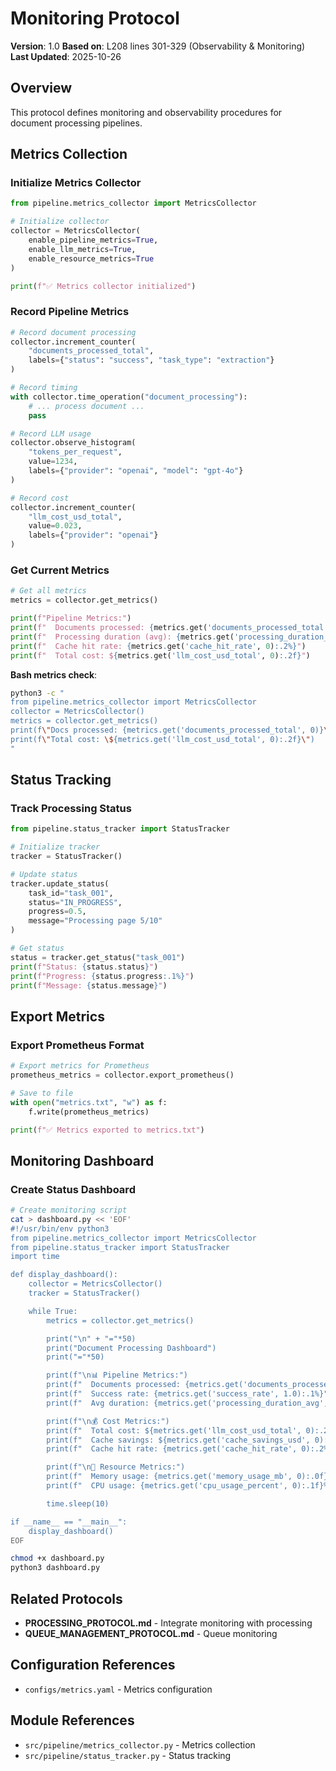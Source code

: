 # Monitoring Protocol

**Version**: 1.0
**Based on**: L208 lines 301-329 (Observability & Monitoring)
**Last Updated**: 2025-10-26

## Overview

This protocol defines monitoring and observability procedures for document processing pipelines.

## Metrics Collection

### Initialize Metrics Collector

```python
from pipeline.metrics_collector import MetricsCollector

# Initialize collector
collector = MetricsCollector(
    enable_pipeline_metrics=True,
    enable_llm_metrics=True,
    enable_resource_metrics=True
)

print(f"✅ Metrics collector initialized")
```

### Record Pipeline Metrics

```python
# Record document processing
collector.increment_counter(
    "documents_processed_total",
    labels={"status": "success", "task_type": "extraction"}
)

# Record timing
with collector.time_operation("document_processing"):
    # ... process document ...
    pass

# Record LLM usage
collector.observe_histogram(
    "tokens_per_request",
    value=1234,
    labels={"provider": "openai", "model": "gpt-4o"}
)

# Record cost
collector.increment_counter(
    "llm_cost_usd_total",
    value=0.023,
    labels={"provider": "openai"}
)
```

### Get Current Metrics

```python
# Get all metrics
metrics = collector.get_metrics()

print(f"Pipeline Metrics:")
print(f"  Documents processed: {metrics.get('documents_processed_total', 0)}")
print(f"  Processing duration (avg): {metrics.get('processing_duration_avg', 0):.2f}s")
print(f"  Cache hit rate: {metrics.get('cache_hit_rate', 0):.2%}")
print(f"  Total cost: ${metrics.get('llm_cost_usd_total', 0):.2f}")
```

**Bash metrics check**:

```bash
python3 -c "
from pipeline.metrics_collector import MetricsCollector
collector = MetricsCollector()
metrics = collector.get_metrics()
print(f\"Docs processed: {metrics.get('documents_processed_total', 0)}\")
print(f\"Total cost: \${metrics.get('llm_cost_usd_total', 0):.2f}\")
"
```

## Status Tracking

### Track Processing Status

```python
from pipeline.status_tracker import StatusTracker

# Initialize tracker
tracker = StatusTracker()

# Update status
tracker.update_status(
    task_id="task_001",
    status="IN_PROGRESS",
    progress=0.5,
    message="Processing page 5/10"
)

# Get status
status = tracker.get_status("task_001")
print(f"Status: {status.status}")
print(f"Progress: {status.progress:.1%}")
print(f"Message: {status.message}")
```

## Export Metrics

### Export Prometheus Format

```python
# Export metrics for Prometheus
prometheus_metrics = collector.export_prometheus()

# Save to file
with open("metrics.txt", "w") as f:
    f.write(prometheus_metrics)

print(f"✅ Metrics exported to metrics.txt")
```

## Monitoring Dashboard

### Create Status Dashboard

```bash
# Create monitoring script
cat > dashboard.py << 'EOF'
#!/usr/bin/env python3
from pipeline.metrics_collector import MetricsCollector
from pipeline.status_tracker import StatusTracker
import time

def display_dashboard():
    collector = MetricsCollector()
    tracker = StatusTracker()

    while True:
        metrics = collector.get_metrics()

        print("\n" + "="*50)
        print("Document Processing Dashboard")
        print("="*50)

        print(f"\n📊 Pipeline Metrics:")
        print(f"  Documents processed: {metrics.get('documents_processed_total', 0)}")
        print(f"  Success rate: {metrics.get('success_rate', 1.0):.1%}")
        print(f"  Avg duration: {metrics.get('processing_duration_avg', 0):.2f}s")

        print(f"\n💰 Cost Metrics:")
        print(f"  Total cost: ${metrics.get('llm_cost_usd_total', 0):.2f}")
        print(f"  Cache savings: ${metrics.get('cache_savings_usd', 0):.2f}")
        print(f"  Cache hit rate: {metrics.get('cache_hit_rate', 0):.2%}")

        print(f"\n🔧 Resource Metrics:")
        print(f"  Memory usage: {metrics.get('memory_usage_mb', 0):.0f} MB")
        print(f"  CPU usage: {metrics.get('cpu_usage_percent', 0):.1f}%")

        time.sleep(10)

if __name__ == "__main__":
    display_dashboard()
EOF

chmod +x dashboard.py
python3 dashboard.py
```

## Related Protocols

- **PROCESSING_PROTOCOL.md** - Integrate monitoring with processing
- **QUEUE_MANAGEMENT_PROTOCOL.md** - Queue monitoring

## Configuration References

- `configs/metrics.yaml` - Metrics configuration

## Module References

- `src/pipeline/metrics_collector.py` - Metrics collection
- `src/pipeline/status_tracker.py` - Status tracking
